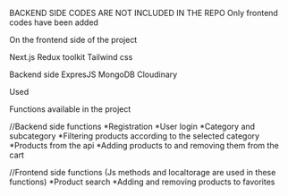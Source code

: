 BACKEND SIDE CODES ARE NOT INCLUDED IN THE REPO
Only frontend codes have been added

On the frontend side of the project

Next.js
Redux toolkit
Tailwind css

Backend side
ExpresJS
MongoDB
Cloudinary

Used

Functions available in the project

//Backend side functions
*Registration
*User login
*Category and subcategory 
*Filtering products according to the selected category
*Products from the api
*Adding products to and removing them from the cart

//Frontend side functions (Js methods and localtorage are used in these functions)
*Product search
*Adding and removing products to favorites